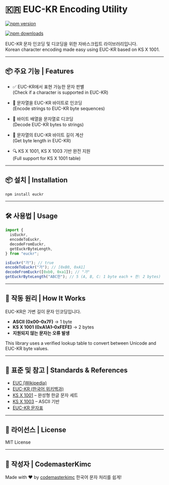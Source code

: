 # 🇰🇷 EUC-KR Encoding Utility

[![npm version](https://img.shields.io/npm/v/euckr.svg?style=flat-square)](https://www.npmjs.com/package/euckr)

[![npm downloads](https://img.shields.io/npm/dm/euckr.svg?style=flat-square)](https://www.npmjs.com/package/euckr)

EUC-KR 문자 인코딩 및 디코딩을 위한 자바스크립트 라이브러리입니다.  
Korean character encoding made easy using EUC-KR based on KS X 1001.

---

## 📦 주요 기능 | Features

- ✅ EUC-KR에서 표현 가능한 문자 판별  
  (Check if a character is supported in EUC-KR)

- 🔡 문자열을 EUC-KR 바이트로 인코딩  
  (Encode strings to EUC-KR byte sequences)

- 🧾 바이트 배열을 문자열로 디코딩  
  (Decode EUC-KR bytes to strings)

- 📏 문자열의 EUC-KR 바이트 길이 계산  
  (Get byte length in EUC-KR)

- 🔍 KS X 1001, KS X 1003 기반 완전 지원  
  (Full support for KS X 1001 table)

---

## 📦 설치 | Installation

```bash
npm install euckr
```

---

## 🛠️ 사용법 | Usage

```js
import {
  isEuckr,
  encodeToEuckr,
  decodeFromEuckr,
  getEuckrByteLength,
} from "euckr";

isEuckr("가"); // true
encodeToEuckr("가"); // [0xB0, 0xA1]
decodeFromEuckr([0xb0, 0xa1]); // "가"
getEuckrByteLength("ABC한"); // 5 (A, B, C: 1 byte each + 한: 2 bytes)
```

---

## 🧠 작동 원리 | How It Works

EUC-KR은 가변 길이 문자 인코딩입니다.

- **ASCII (0x00–0x7F)** → 1 byte
- **KS X 1001 (0xA1A1–0xFEFE)** → 2 bytes
- **지원되지 않는 문자는 오류 발생**

This library uses a verified lookup table to convert between Unicode and EUC-KR byte values.

---

## 🧾 표준 및 참고 | Standards & References

- [EUC (Wikipedia)](https://en.wikipedia.org/wiki/Extended_Unix_Code?utm_source=chatgpt.com#EUC-KR)
- [EUC-KR (한국어 위키백과)](https://ko.wikipedia.org/wiki/EUC-KR)
- [KS X 1001](https://ko.wikipedia.org/wiki/KS_X_1001) – 완성형 한글 문자 세트
- [KS X 1003](https://ko.wikipedia.org/wiki/KS_X_1003) – ASCII 기반
- [EUC-KR 문자표](https://uic.io/ko/charset/show/euc-kr/)

---

## 📄 라이선스 | License

MIT License

---

## 👤 작성자 | CodemasterKimc

Made with ❤️ by [codemasterkimc](https://github.com/songk1992)
한국어 문자 처리를 쉽게!
